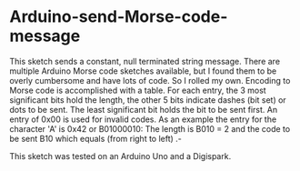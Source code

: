 # Arduino-send-Morse-code-message
This sketch sends a constant, null terminated string message.
There are multiple Arduino Morse code sketches available, but I found them to be overly cumbersome and have lots of code. So I rolled my own. 
Encoding to Morse code is accomplished with a table. For each entry, the 3 most significant bits hold the length, the other 5 bits indicate dashes (bit set) or dots to be sent. The least significant bit holds the bit to be sent first. An entry of 0x00 is used for invalid codes. As an example the entry for the character 'A' is 0x42 or B01000010: The length is B010 = 2 and the code to be sent B10 which equals (from right to left) .- 

This sketch was tested on an Arduino Uno and a Digispark.
